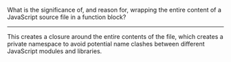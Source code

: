 What is the significance of, and reason for, wrapping the entire content of a JavaScript source file in a function block?

---

This creates a closure around the entire contents of the file, which creates a private namespace to avoid potential name clashes between different JavaScript modules and libraries.